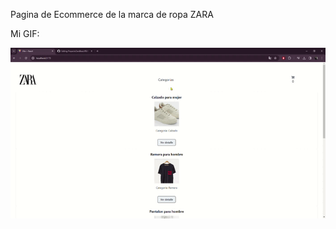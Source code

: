 Pagina de Ecommerce de la marca de ropa ZARA

Mi GIF:

![](https://github.com/Ignacio-Rosales/ProyectoZaraReact/blob/master/GIF.gif)
